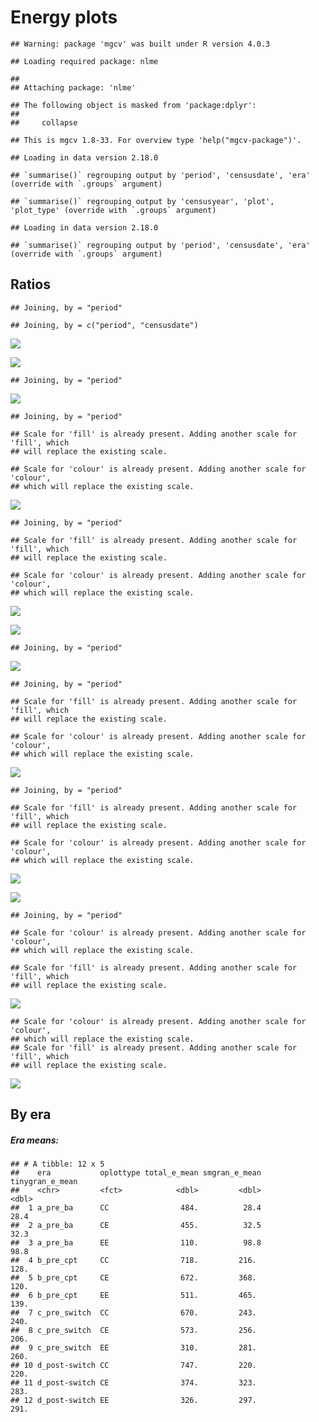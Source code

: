 Energy plots
================

    ## Warning: package 'mgcv' was built under R version 4.0.3

    ## Loading required package: nlme

    ## 
    ## Attaching package: 'nlme'

    ## The following object is masked from 'package:dplyr':
    ## 
    ##     collapse

    ## This is mgcv 1.8-33. For overview type 'help("mgcv-package")'.

    ## Loading in data version 2.18.0

    ## `summarise()` regrouping output by 'period', 'censusdate', 'era' (override with `.groups` argument)

    ## `summarise()` regrouping output by 'censusyear', 'plot', 'plot_type' (override with `.groups` argument)

    ## Loading in data version 2.18.0

    ## `summarise()` regrouping output by 'period', 'censusdate', 'era' (override with `.groups` argument)

## Ratios

    ## Joining, by = "period"

    ## Joining, by = c("period", "censusdate")

![](byplot_files/figure-gfm/unnamed-chunk-3-1.png)<!-- -->

![](byplot_files/figure-gfm/unnamed-chunk-5-1.png)<!-- -->

    ## Joining, by = "period"

![](byplot_files/figure-gfm/unnamed-chunk-6-1.png)<!-- -->

    ## Joining, by = "period"

    ## Scale for 'fill' is already present. Adding another scale for 'fill', which
    ## will replace the existing scale.

    ## Scale for 'colour' is already present. Adding another scale for 'colour',
    ## which will replace the existing scale.

![](byplot_files/figure-gfm/unnamed-chunk-6-2.png)<!-- -->

    ## Joining, by = "period"

    ## Scale for 'fill' is already present. Adding another scale for 'fill', which
    ## will replace the existing scale.

    ## Scale for 'colour' is already present. Adding another scale for 'colour',
    ## which will replace the existing scale.

![](byplot_files/figure-gfm/unnamed-chunk-6-3.png)<!-- -->

![](byplot_files/figure-gfm/unnamed-chunk-8-1.png)<!-- -->

    ## Joining, by = "period"

![](byplot_files/figure-gfm/unnamed-chunk-9-1.png)<!-- -->

    ## Joining, by = "period"

    ## Scale for 'fill' is already present. Adding another scale for 'fill', which
    ## will replace the existing scale.

    ## Scale for 'colour' is already present. Adding another scale for 'colour',
    ## which will replace the existing scale.

![](byplot_files/figure-gfm/unnamed-chunk-9-2.png)<!-- -->

    ## Joining, by = "period"

    ## Scale for 'fill' is already present. Adding another scale for 'fill', which
    ## will replace the existing scale.

    ## Scale for 'colour' is already present. Adding another scale for 'colour',
    ## which will replace the existing scale.

![](byplot_files/figure-gfm/unnamed-chunk-10-1.png)<!-- -->

![](byplot_files/figure-gfm/unnamed-chunk-12-1.png)<!-- -->

    ## Joining, by = "period"

    ## Scale for 'colour' is already present. Adding another scale for 'colour',
    ## which will replace the existing scale.

    ## Scale for 'fill' is already present. Adding another scale for 'fill', which
    ## will replace the existing scale.

![](byplot_files/figure-gfm/unnamed-chunk-13-1.png)<!-- -->

    ## Scale for 'colour' is already present. Adding another scale for 'colour',
    ## which will replace the existing scale.
    ## Scale for 'fill' is already present. Adding another scale for 'fill', which
    ## will replace the existing scale.

![](byplot_files/figure-gfm/unnamed-chunk-13-2.png)<!-- -->

## By era

##### Era means:

    ## # A tibble: 12 x 5
    ##    era           oplottype total_e_mean smgran_e_mean tinygran_e_mean
    ##    <chr>         <fct>            <dbl>         <dbl>           <dbl>
    ##  1 a_pre_ba      CC                484.          28.4            28.4
    ##  2 a_pre_ba      CE                455.          32.5            32.3
    ##  3 a_pre_ba      EE                110.          98.8            98.8
    ##  4 b_pre_cpt     CC                718.         216.            128. 
    ##  5 b_pre_cpt     CE                672.         368.            120. 
    ##  6 b_pre_cpt     EE                511.         465.            139. 
    ##  7 c_pre_switch  CC                670.         243.            240. 
    ##  8 c_pre_switch  CE                573.         256.            206. 
    ##  9 c_pre_switch  EE                310.         281.            260. 
    ## 10 d_post-switch CC                747.         220.            220. 
    ## 11 d_post-switch CE                374.         323.            283. 
    ## 12 d_post-switch EE                326.         297.            291.

<!-- ### gls on ratios -->

<!-- ##### Era ratios: -->

<!-- ```{r} -->

<!-- era_ratios <- treatment_ratios
<!--   group_by(era, oplottype) %>% -->

<!--   mutate(te_mean = mean(total_e_of_c), -->

<!--          sg_mean = mean(sg_of_c), -->

<!--          tg_mean = mean(tg_of_c)) %>% -->

<!--   ungroup() -->

<!-- select(era_ratios, era, oplottype, te_mean, sg_mean, tg_mean) %>% -->

<!--   distinct() -->

<!-- ggplot(era_ratios, aes(period, te_mean, color = oplottype)) + -->

<!--   geom_line(size = 2) + -->

<!--   geom_line(aes(period, total_e_of_c), alpha = .3) + -->

<!--   scale_color_viridis_d(end = .8) -->

<!-- # ggplot(era_ratios, aes(period, sg_mean, color = oplottype)) + -->

<!-- #   geom_line(size = 2) + -->

<!-- #   geom_line(aes(period, sg_of_c), alpha = .3) + -->

<!-- #   scale_color_viridis_d(end = .8) -->

<!-- #  -->

<!-- #  -->

<!-- #  -->

<!-- # ggplot(era_ratios, aes(period, tg_mean, color = oplottype)) + -->

<!-- #   geom_line(size = 2) + -->

<!-- #   geom_line(aes(period, tg_of_c), alpha = .3) + -->

<!-- #   scale_color_viridis_d(end = .8) -->

<!-- #  -->

<!-- treatment_ratios_no_c <- filter(treatment_ratios, fplottype != "CC") %>% -->

<!--   mutate(fplottype = as.factor(plot_type)) -->

<!-- ``` -->

<!-- ##### Total energy ratios GLS -->

<!-- This fit includes CC plots, for which ratio always = 1.  -->

<!-- ```{r} -->

<!-- ter_gls <- gls(total_e_of_c ~ era * fplottype, data = treatment_ratios, correlation = corAR1(form = ~period|fplottype)) -->

<!-- summary(pairs(lsmeans(ter_gls, specs = ~fplottype | era))) -->

<!-- ``` -->

<!-- This fit has CC plots removed. -->

<!-- ```{r} -->

<!-- ter_gls <- gls(total_e_of_c ~ era * fplottype, data = treatment_ratios_no_c, correlation = corAR1(form = ~period|fplottype)) -->

<!-- summary(pairs(lsmeans(ter_gls, specs = ~fplottype | era))) -->

<!-- summary(pairs(lsmeans(ter_gls, specs = ~era | fplottype))) -->

<!-- ``` -->

<!-- ##### Smgran ratio GLS -->

<!-- ```{r} -->

<!-- sgr_gls <- gls(sg_of_c ~ era * fplottype, data = treatment_ratios, correlation = corAR1(form = ~period|fplottype)) -->

<!-- summary(pairs(lsmeans(sgr_gls, specs = ~fplottype | era))) -->

<!-- ``` -->

<!-- ##### Tiny gran ratio GLS -->

<!-- ```{r} -->

<!-- tgr_gls <- gls(tg_of_c ~ era * fplottype, data = treatment_ratios, correlation = corAR1(form = ~period|fplottype)) -->

<!-- summary(pairs(lsmeans(tgr_gls, specs = ~fplottype | era))) -->

<!-- ``` -->

<!-- ### glm on ratios -->

<!-- ##### Total energy GLM -->

<!-- With  controls: -->

<!-- ```{r} -->

<!-- ter_glm <- gam(total_e_of_c ~ era * fplottype, data = treatment_ratios, family = "Gamma") -->

<!-- summary(pairs(regrid(lsmeans(ter_glm, specs = ~fplottype | era)))) -->

<!-- ``` -->

<!-- Without controls: -->

<!-- ```{r} -->

<!-- ter_glm <- gam(total_e_of_c ~ era * fplottype, data = treatment_ratios_no_c, family = "Gamma") -->

<!-- summary(pairs(regrid(lsmeans(ter_glm, specs = ~fplottype | era)))) -->

<!-- ``` -->

<!-- ##### Small granivore ratio GLM -->

<!-- ```{r} -->

<!-- sgr_glm <- gam(sg_of_c ~ era * fplottype, data = treatment_ratios, family = "Gamma") -->

<!-- #summary(pairs(lsmeans(sgr_glm, specs = ~fplottype | era))) -->

<!-- summary(pairs(regrid(lsmeans(sgr_glm, specs = ~fplottype | era)))) -->

<!-- ``` -->

<!-- ##### Tiny granivore ratio GLM -->

<!-- ```{r} -->

<!-- tgr_glm <- gam(tg_of_c ~ era * fplottype, data = treatment_ratios, family = "Gamma") -->

<!-- summary(pairs(regrid(lsmeans(tgr_glm, specs = ~fplottype | era)))) -->

<!-- ``` -->
